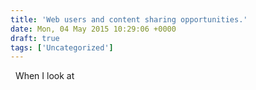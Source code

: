 ```yaml
---
title: 'Web users and content sharing opportunities.'
date: Mon, 04 May 2015 10:29:06 +0000
draft: true
tags: ['Uncategorized']
---
```


  When I look at